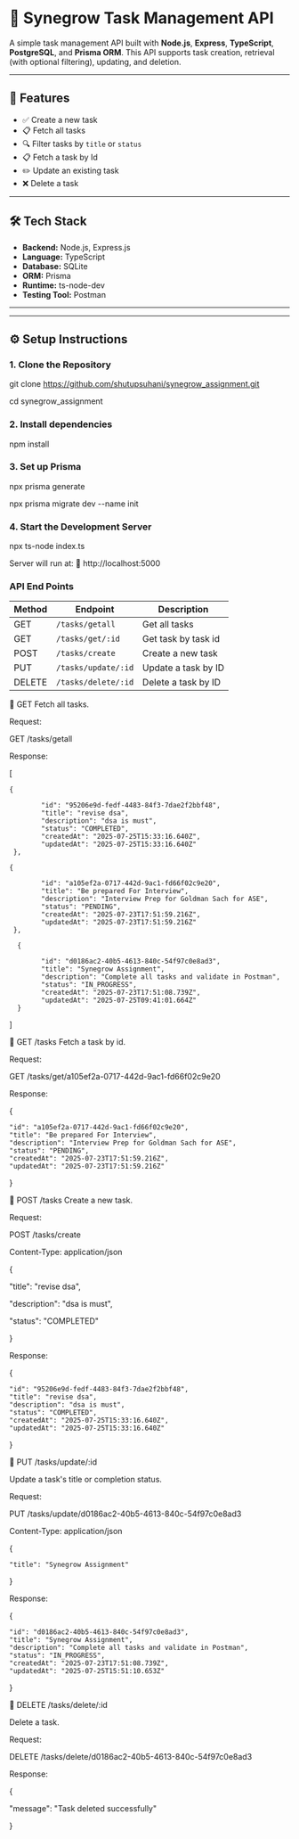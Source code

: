 # 📌 Synegrow Task Management API

A simple task management API built with **Node.js**, **Express**, **TypeScript**, **PostgreSQL**, and **Prisma ORM**. This API supports task creation, retrieval (with optional filtering), updating, and deletion.

---

## 🚀 Features

- ✅ Create a new task
- 📋 Fetch all tasks
- 🔍 Filter tasks by `title` or `status`
- 📋 Fetch a task by Id
- ✏️ Update an existing task
- ❌ Delete a task

---

## 🛠️ Tech Stack

- **Backend:** Node.js, Express.js
- **Language:** TypeScript
- **Database:** SQLite
- **ORM:** Prisma
- **Runtime:** ts-node-dev
- **Testing Tool:** Postman

---

---

## ⚙️ Setup Instructions

### 1. Clone the Repository

git clone https://github.com/shutupsuhani/synegrow_assignment.git

cd synegrow_assignment 

### 2. Install dependencies

npm install

### 3. Set up Prisma

npx prisma generate

npx prisma migrate dev --name init

### 4. Start the Development Server
npx ts-node index.ts

Server will run at:
📍 http://localhost:5000

### API End Points

| Method | Endpoint             | Description           |
| ------ | -------------------- | --------------------- |
| GET    | `/tasks/getall`      |   Get all tasks       |
| GET    | `/tasks/get/:id`     | Get task by task id   |
| POST   | `/tasks/create`      | Create a new task     |
| PUT    | `/tasks/update/:id`  | Update a task by ID   |
| DELETE | `/tasks/delete/:id`  | Delete a task by ID   |


🔹 GET
Fetch all tasks.

Request:

GET     /tasks/getall

Response:

[

    {
            
            "id": "95206e9d-fedf-4483-84f3-7dae2f2bbf48",
            "title": "revise dsa",
            "description": "dsa is must",
            "status": "COMPLETED",
            "createdAt": "2025-07-25T15:33:16.640Z",
            "updatedAt": "2025-07-25T15:33:16.640Z"
     },
        
    {
           
            "id": "a105ef2a-0717-442d-9ac1-fd66f02c9e20",
            "title": "Be prepared For Interview",
            "description": "Interview Prep for Goldman Sach for ASE",
            "status": "PENDING",
            "createdAt": "2025-07-23T17:51:59.216Z",
            "updatedAt": "2025-07-23T17:51:59.216Z"
     },
       
      {
           
            "id": "d0186ac2-40b5-4613-840c-54f97c0e8ad3",
            "title": "Synegrow Assignment",
            "description": "Complete all tasks and validate in Postman",
            "status": "IN_PROGRESS",
            "createdAt": "2025-07-23T17:51:08.739Z",
            "updatedAt": "2025-07-25T09:41:01.664Z"
      }
  
]


🔹 GET /tasks
Fetch a task by id.

Request:

GET     /tasks/get/a105ef2a-0717-442d-9ac1-fd66f02c9e20 

Response:

{
    
    "id": "a105ef2a-0717-442d-9ac1-fd66f02c9e20",
    "title": "Be prepared For Interview",
    "description": "Interview Prep for Goldman Sach for ASE",
    "status": "PENDING",
    "createdAt": "2025-07-23T17:51:59.216Z",
    "updatedAt": "2025-07-23T17:51:59.216Z"
}



🔹 POST /tasks
Create a new task.

Request:

POST   /tasks/create

Content-Type: application/json

{
  
   "title": "revise dsa",
   
  "description": "dsa is must",
  
  "status": "COMPLETED"

}

Response:

{
   
    "id": "95206e9d-fedf-4483-84f3-7dae2f2bbf48",
    "title": "revise dsa",
    "description": "dsa is must",
    "status": "COMPLETED",
    "createdAt": "2025-07-25T15:33:16.640Z",
    "updatedAt": "2025-07-25T15:33:16.640Z"
}


🔹 PUT /tasks/update/:id

Update a task's title or completion status.

Request:

PUT /tasks/update/d0186ac2-40b5-4613-840c-54f97c0e8ad3

Content-Type: application/json

{
   
    "title": "Synegrow Assignment"
}

Response:

{
    
    "id": "d0186ac2-40b5-4613-840c-54f97c0e8ad3",
    "title": "Synegrow Assignment",
    "description": "Complete all tasks and validate in Postman",
    "status": "IN_PROGRESS",
    "createdAt": "2025-07-23T17:51:08.739Z",
    "updatedAt": "2025-07-25T15:51:10.653Z"
}

🔹 DELETE /tasks/delete/:id

Delete a task.

Request:


DELETE /tasks/delete/d0186ac2-40b5-4613-840c-54f97c0e8ad3

Response:


{

  "message": "Task deleted successfully"

}



